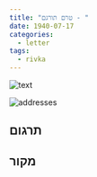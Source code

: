 ```yaml
---
title: "טרם תורגם - "
date: 1940-07-17
categories:
  - letter
tags:
  - rivka
---
```


![text](/pupko-papers/assets/images/1940-07-17-content.jpg)

![addresses](/pupko-papers/assets/images/1940-07-17-addresses.jpg)

## תרגום


## מקור
